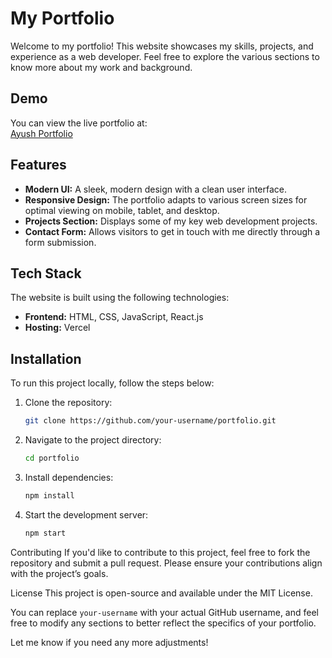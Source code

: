 # My Portfolio

Welcome to my portfolio! This website showcases my skills, projects, and experience as a web developer. Feel free to explore the various sections to know more about my work and background.

## Demo

You can view the live portfolio at:  
[Ayush Portfolio](https://portfoliodevayush.vercel.app/)

## Features

- **Modern UI:** A sleek, modern design with a clean user interface.
- **Responsive Design:** The portfolio adapts to various screen sizes for optimal viewing on mobile, tablet, and desktop.
- **Projects Section:** Displays some of my key web development projects.
- **Contact Form:** Allows visitors to get in touch with me directly through a form submission.

## Tech Stack

The website is built using the following technologies:

- **Frontend:** HTML, CSS, JavaScript, React.js
- **Hosting:** Vercel

## Installation

To run this project locally, follow the steps below:

1. Clone the repository:

   ```bash
   git clone https://github.com/your-username/portfolio.git

2. Navigate to the project directory:
   ```bash
   cd portfolio

4. Install dependencies:
   ```bash
   npm install

6. Start the development server:
   ```bash
   npm start

Contributing
If you'd like to contribute to this project, feel free to fork the repository and submit a pull request. Please ensure your contributions align with the project’s goals.

License
This project is open-source and available under the MIT License.

You can replace `your-username` with your actual GitHub username, and feel free to modify any sections to better reflect the specifics of your portfolio.

Let me know if you need any more adjustments!


